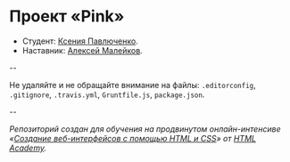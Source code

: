 ﻿# Проект «Pink»

* Студент: [Ксения Павлюченко](https://htmlacademy.ru/profile/id42029).
* Наставник: [Алексей Малейков](https://htmlacademy.ru/profile/a).

--

Не удаляйте и не обращайте внимание на файлы: `.editorconfig`, `.gitignore`, `.travis.yml`, `Gruntfile.js`, `package.json`.

--

_Репозиторий создан для обучения на продвинутом онлайн-интенсиве «[Создание веб-интерфейсов с помощью HTML и CSS](https://htmlacademy.ru/advanced_intensive)» от [HTML Academy](https://htmlacademy.ru)._
